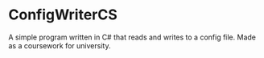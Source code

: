 # ConfigWriterCS

A simple program written in C# that reads and writes to a config file. Made as a coursework for university.
